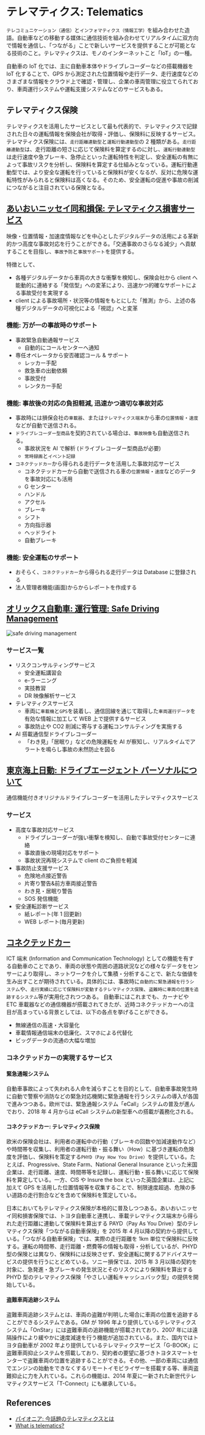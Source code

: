 # テレマティクス: Telematics

`テレコミュニケーション（通信）`と`インフォマティクス（情報工学）`を組み合わせた造語。自動車などの移動する媒体に通信技術を組み合わせてリアルタイムに双方向で情報を通信し、「つながる」ことで新しいサービスを提供することが可能となる技術のこと。テレマティクスは、モノのインターネットこと「IoT」の一種。

自動車の IoT 化では、主に自動車本体やドライブレコーダーなどの搭載機器を IoT 化することで、GPS から測定された位置情報や走行データ、走行速度などのさまざまな情報をクラウド上で確認・管理し、企業の車両管理に役立てられており、車両運行システムや運転支援システムなどのサービスもある。

## テレマティクス保険

テレマティクスを活用したサービスとして最も代表的で、テレマティクスで記録された日々の運転情報を保険会社が取得・評価し、保険料に反映するサービス。テレマティクス保険には、`走行距離連動型`と`運転行動連動型`の 2 種類がある。`走行距離連動型`は、走行距離の短さに応じて保険料を算定するのに対し、`運転行動連動型`は走行速度や急ブレーキ、急停止といった運転特性を判定し、安全運転の有無によって事故リスクを分析し、保険料を算定する仕組みとなっている。運転行動連動型では、より安全な運転を行っていると保険料が安くなるが、反対に危険な運転特性がみられると保険料は高くなる。そのため、安全運転の促進や事故の削減につながると注目されている保険となる。

## [あいおいニッセイ同和損保: テレマティクス損害サービス](https://www.aioinissaydowa.co.jp/corporate/service/telematics_claims_service/)

映像・位置情報・加速度情報などを中心としたデジタルデータの活用による革新的かつ高度な事故対応を行うことができる。「交通事故のさらなる減少」へ貢献することを目指し、`事故予防`と`事故サポート`を提供する。

特徴として、

- 各種デジタルデータから車両の大きな衝撃を検知し、保険会社から client へ能動的に連絡する「発信型」への変革により、迅速かつ的確なサポートによる事故受付を実現する
- client による事故場所・状況等の情報をもとにした「推測」から、上述の各種デジタルデータの可視化による「視認」へと変革

### 機能: 万が一の事故時のサポート

- 事故緊急自動通報サービス
  - 自動的にコールセンターへ通知
- 専任オペレータから安否確認コール & サポート
  - レッカー手配
  - 救急車の出動依頼
  - 事故受付
  - レンタカー手配

### 機能: 事故後の対応の負担軽減, 迅速かつ適切な事故対応

- 事故時には損保会社の`車載器`、または`テレマティクス端末`から車の`位置情報`・`速度`などが自動で送信される。
- `ドライブレコーダー型商品`を契約されている場合は、`事故映像`も自動送信される。
  - 事故状況を AI で解析 (ドライブレコーダー型商品が必要)
  - `常時録画`と`イベント記録`
- `コネクテッドカー`から得られる走行データを活用した事故対応サービス
  - コネクテッドカーから自動で送信される車の`位置情報`・`速度`などのデータを事故対応にも活用
  - G センター
  - ハンドル
  - アクセル
  - ブレーキ
  - シフト
  - 方向指示器
  - ヘッドライト
  - 自動ブレーキ

### 機能: 安全運転のサポート

- おそらく、`コネクテッドカー`から得られる走行データは Database に登録される
- 法人管理者機能(画面)からからレポートを作成する

## [オリックス自動車: 運行管理: Safe Driving Management](https://www.orix.co.jp/auto/service/operation/)

![safe driving management](../images/telematics/service-operation_img01.png "safe driving management")

### サービス一覧

- リスクコンサルティングサービス
  - 安全運転講習会
  - e-ラーニング
  - 実技教習
  - DR 映像解析サービス
- テレマティクスサービス
  - 車両に`車載機`と`GPS`を装着し、通信回線を通じて取得した`車両運行データ`を有効な情報に加工して WEB 上で提供するサービス
  - 事故防止や CO2 削減に寄与する運転コンサルティングを実施する
- AI 搭載通信型ドライブレコーダー
  - 「わき見」「居眠り」などの危険運転を AI が察知し、リアルタイムでアラートを鳴らし事故の未然防止を図る

## [東京海上日動: ドライブエージェント パーソナルについて](https://www.tokiomarine-nichido.co.jp/service/auto/total-assist/shohin/dap.html)

通信機能付きオリジナルドライブレコーダーを活用したテレマティクスサービス

### サービス

- 高度な事故対応サービス
  - ドライブレコーダーが強い衝撃を検知し、自動で事故受付センターに連絡
  - 事故直後の現場対応をサポート
  - 事故状況再現システムで client のご負担を軽減
- 事故防止支援サービス
  - 危険地点接近警告
  - 片寄り警告&前方車両接近警告
  - わき見・居眠り警告
  - SOS 発信機能
- 安全運転診断サービス
  - 紙レポート(年 1 回更新)
  - WEB レポート(毎月更新)

## [コネクテッドカー](https://www.soumu.go.jp/johotsusintokei/whitepaper/ja/h27/html/nc241210.html)

ICT 端末 (Information and Communication Technology) としての機能を有する自動車のことであり、車両の状態や周囲の道路状況などの様々なデータをセンサーにより取得し、ネットワークを介して集積・分析することで、新たな価値を生み出すことが期待されている。具体的には、事故時に`自動的に緊急通報を行うシステム`や、`走行実績に応じて保険料が変動するテレマティクス保険`、`盗難時に車両の位置を追跡するシステム`等が実用化されつつある。
自動車にはこれまでも、カーナビや ETC 車載器などの通信機器が搭載されてきたが、近時コネクテッドカーへの注目が高まっている背景としては、以下の各点を挙げることができる。

- 無線通信の高速・大容量化
- 車載情報通信端末の低廉化、スマホによる代替化
- ビッグデータの流通の大幅な増加

### コネクテッドカーの実現するサービス

#### 緊急通報システム

自動車事故によって失われる人命を減らすことを目的として、自動車事故発生時に自動で警察や消防などの緊急対応機関に緊急通報を行うシステムの導入が各国で進みつつある。欧州では、緊急通報システム「eCall」システムの普及が進んでおり、2018 年 4 月からは eCall システムの新型車への搭載が義務化される。

#### コネクテッドカー: テレマティクス保険

欧米の保険会社は、利用者の運転中の行動（ブレーキの回数や加減速動作など）や時間帯を収集し、利用者の運転行動・振る舞い（How）に基づき運転の危険度を評価し、保険料を策定する`PHYD（Pay How You Drive）`を提供している。たとえば、Progressive、State Farm、National General Insurance といった米国企業は、走行距離、速度、時間帯等を記録し、運転行動・振る舞いに応じて保険料を算定している。一方、CIS や Insure the box といった英国企業は、上記に加えて GPS を活用した位置情報等を収集することで、制限速度超過、危険の多い道路の走行割合などを含めて保険料を策定している。

日本においてもテレマティクス保険が本格的に普及しつつある。あいおいニッセイ同和損害保険では、トヨタ自動車と連携し、車載テレマティクス端末から得られた走行距離に連動して保険料を算出する PAYD（Pay As You Drive）型のテレマティクス保険「つながる自動車保険」を 2015 年 4 月以降の契約から提供している。「つながる自動車保険」では、実際の走行距離を 1km 単位で保険料に反映する。運転の時間帯、走行距離・燃費等の情報も取得・分析しているが、PHYD 型の保険とは異なり、保険料には反映させず、安全運転に関するアドバイスサービスの提供を行うにとどめている。ソニー損保では、2015 年 3 月以降の契約を対象に、急発進・急ブレーキの発生状況とそのリスクにより保険料を算出する PHYD 型のテレマティクス保険「やさしい運転キャッシュバック型」の提供を開始している。

#### 盗難車両追跡システム

盗難車両追跡システムとは、車両の盗難が判明した場合に車両の位置を追跡することができるシステムである。GM が 1996 年より提供しているテレマティクスシステム「OnStar」には盗難車両の追跡機能が搭載されており、2007 年には遠隔操作により緩やかに速度減速を行う機能が追加されている。また、国内ではトヨタ自動車が 2002 年より提供しているテレマティクスサービス「G-BOOK」に盗難車両抑止システムを搭載しており、契約者の要望に基づきトヨタスマートセンターで盗難車両の位置を追跡することができる。その他、一部の車両には通信でエンジンの始動をできなくするリモートイモビライザーを搭載する等、車両盗難抑止に力を入れている。これらの機能は、2014 年夏に一新された新世代テレマティクスサービス「T-Connect」にも継承している。

## References

- [パイオニア: 今話題のテレマティクスとは](https://mobility-service.pioneer.jp/contents/telematics/)
- [What is telematics?](https://www.geotab.com/blog/what-is-telematics/)
